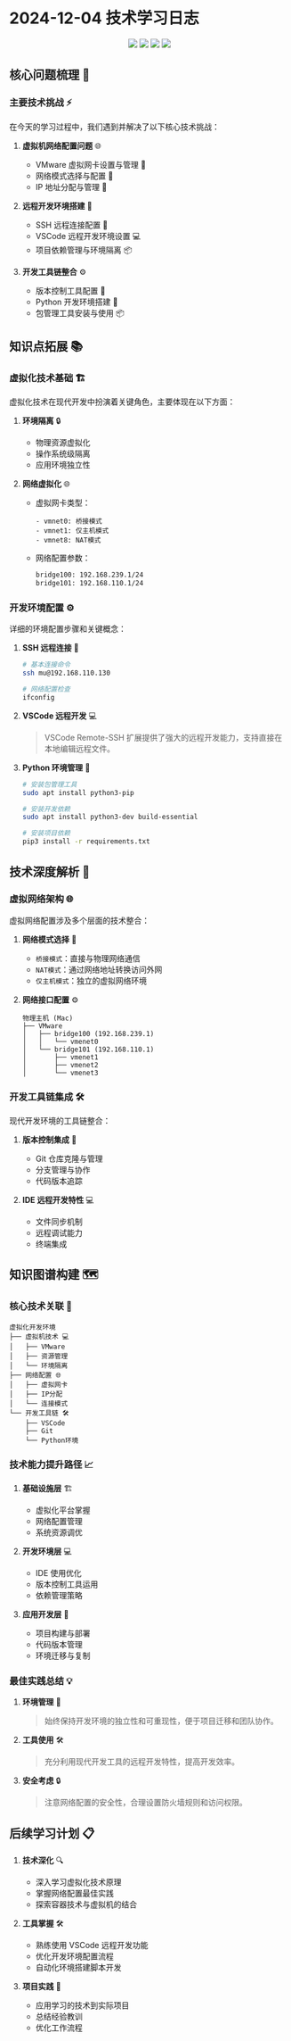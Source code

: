 # 2024-12-04 技术学习日志

<div align="center">
  <img src="https://img.shields.io/badge/VMware-607078?style=for-the-badge&logo=vmware&logoColor=white"/>
  <img src="https://img.shields.io/badge/VSCode-007ACC?style=for-the-badge&logo=visualstudiocode&logoColor=white"/>
  <img src="https://img.shields.io/badge/Git-F05032?style=for-the-badge&logo=git&logoColor=white"/>
  <img src="https://img.shields.io/badge/Python-3776AB?style=for-the-badge&logo=python&logoColor=white"/>
</div>

## 核心问题梳理 🎯

### 主要技术挑战 ⚡
在今天的学习过程中，我们遇到并解决了以下核心技术挑战：

1. **虚拟机网络配置问题** 🌐
   - VMware 虚拟网卡设置与管理 🔧
   - 网络模式选择与配置 🔄
   - IP 地址分配与管理 📝

2. **远程开发环境搭建** 🚀
   - SSH 远程连接配置 🔑
   - VSCode 远程开发环境设置 💻
   - 项目依赖管理与环境隔离 📦

3. **开发工具链整合** ⚙️
   - 版本控制工具配置 🔄
   - Python 开发环境搭建 🐍
   - 包管理工具安装与使用 📦

## 知识点拓展 📚

### 虚拟化技术基础 🏗️
虚拟化技术在现代开发中扮演着关键角色，主要体现在以下方面：

1. **环境隔离** 🔒
   - 物理资源虚拟化
   - 操作系统级隔离
   - 应用环境独立性

2. **网络虚拟化** 🌐
   - 虚拟网卡类型：
     ```plaintext
     - vmnet0: 桥接模式
     - vmnet1: 仅主机模式
     - vmnet8: NAT模式
     ```
   - 网络配置参数：
     ```bash
     bridge100: 192.168.239.1/24
     bridge101: 192.168.110.1/24
     ```

### 开发环境配置 ⚙️
详细的环境配置步骤和关键概念：

1. **SSH 远程连接** 🔑
   ```bash
   # 基本连接命令
   ssh mu@192.168.110.130
   
   # 网络配置检查
   ifconfig
   ```

2. **VSCode 远程开发** 💻
   > VSCode Remote-SSH 扩展提供了强大的远程开发能力，支持直接在本地编辑远程文件。

3. **Python 环境管理** 🐍
   ```bash
   # 安装包管理工具
   sudo apt install python3-pip
   
   # 安装开发依赖
   sudo apt install python3-dev build-essential
   
   # 安装项目依赖
   pip3 install -r requirements.txt
   ```

## 技术深度解析 🔬

### 虚拟网络架构 🌐
虚拟网络配置涉及多个层面的技术整合：

1. **网络模式选择** 🔄
   - `桥接模式`：直接与物理网络通信
   - `NAT模式`：通过网络地址转换访问外网
   - `仅主机模式`：独立的虚拟网络环境

2. **网络接口配置** ⚙️
   ```plaintext
   物理主机 (Mac)
   ├── VMware
   │   ├── bridge100 (192.168.239.1)
   │   │   └── vmenet0
   │   └── bridge101 (192.168.110.1)
   │       ├── vmenet1
   │       ├── vmenet2
   │       └── vmenet3
   ```

### 开发工具链集成 🛠️
现代开发环境的工具链整合：

1. **版本控制集成** 🔄
   - Git 仓库克隆与管理
   - 分支管理与协作
   - 代码版本追踪

2. **IDE 远程开发特性** 💻
   - 文件同步机制
   - 远程调试能力
   - 终端集成

## 知识图谱构建 🗺️

### 核心技术关联 🔗
```plaintext
虚拟化开发环境
├── 虚拟机技术 💻
│   ├── VMware
│   ├── 资源管理
│   └── 环境隔离
├── 网络配置 🌐
│   ├── 虚拟网卡
│   ├── IP分配
│   └── 连接模式
└── 开发工具链 🛠️
    ├── VSCode
    ├── Git
    └── Python环境
```

### 技术能力提升路径 📈

1. **基础设施层** 🏗️
   - 虚拟化平台掌握
   - 网络配置管理
   - 系统资源调优

2. **开发环境层** 💻
   - IDE 使用优化
   - 版本控制工具运用
   - 依赖管理策略

3. **应用开发层** 🚀
   - 项目构建与部署
   - 代码版本管理
   - 环境迁移与复制

### 最佳实践总结 💡

1. **环境管理** 🔧
   > 始终保持开发环境的独立性和可重现性，便于项目迁移和团队协作。

2. **工具使用** 🛠️
   > 充分利用现代开发工具的远程开发特性，提高开发效率。

3. **安全考虑** 🔒
   > 注意网络配置的安全性，合理设置防火墙规则和访问权限。

## 后续学习计划 📋

1. **技术深化** 🔍
   - 深入学习虚拟化技术原理
   - 掌握网络配置最佳实践
   - 探索容器技术与虚拟机的结合

2. **工具掌握** 🛠️
   - 熟练使用 VSCode 远程开发功能
   - 优化开发环境配置流程
   - 自动化环境搭建脚本开发

3. **项目实践** 🚀
   - 应用学习的技术到实际项目
   - 总结经验教训
   - 优化工作流程
